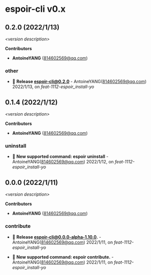 # espoir-cli v0.x

## 0.2.0 (2022/1/13)

_\<version description\>_

**Contributors**

- **AntoineYANG** (814602569@qq.com)

### other

+ 🧰 **Release espoir-cli@0.2.0** - AntoineYANG(814602569@qq.com) 2022/1/13, on _feat-1112-espoir_install-yo_


## 0.1.4 (2022/1/12)

_\<version description\>_

**Contributors**

- **AntoineYANG** (814602569@qq.com)

### uninstall

+ 🌱 **New supported command: espoir uninstall** - AntoineYANG(814602569@qq.com) 2022/1/12, on _feat-1112-espoir_install-yo_


## 0.0.0 (2022/1/11)

_\<version description\>_

**Contributors**

- **AntoineYANG** (814602569@qq.com)

### contribute

+ 🧰 **Release espoir-cli@0.0.0-alpha-1.10.0.** - AntoineYANG(814602569@qq.com) 2022/1/11, on _feat-1112-espoir_install-yo_

+ 🌱 **New supported command: espoir contribute.** - AntoineYANG(814602569@qq.com) 2022/1/11, on _feat-1112-espoir_install-yo_


